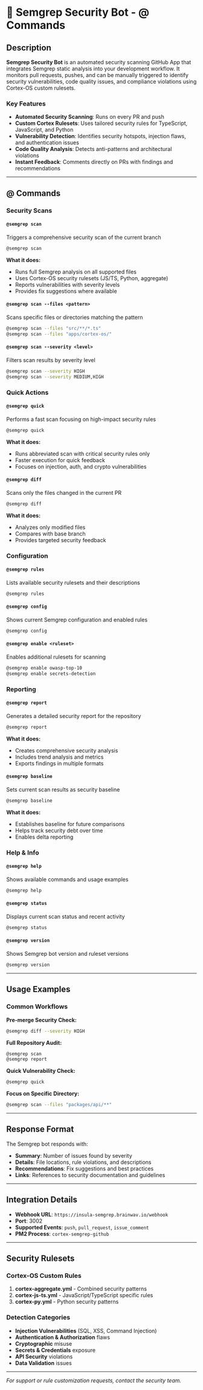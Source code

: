 # 🔐 Semgrep Security Bot - @ Commands

## Description

**Semgrep Security Bot** is an automated security scanning GitHub App that integrates Semgrep static analysis into your development workflow. It monitors pull requests, pushes, and can be manually triggered to identify security vulnerabilities, code quality issues, and compliance violations using Cortex-OS custom rulesets.

### Key Features

- **Automated Security Scanning**: Runs on every PR and push
- **Custom Cortex Rulesets**: Uses tailored security rules for TypeScript, JavaScript, and Python
- **Vulnerability Detection**: Identifies security hotspots, injection flaws, and authentication issues
- **Code Quality Analysis**: Detects anti-patterns and architectural violations
- **Instant Feedback**: Comments directly on PRs with findings and recommendations

---

## @ Commands

### Security Scans

#### `@semgrep scan`

Triggers a comprehensive security scan of the current branch

```bash
@semgrep scan
```

**What it does:**

- Runs full Semgrep analysis on all supported files
- Uses Cortex-OS security rulesets (JS/TS, Python, aggregate)
- Reports vulnerabilities with severity levels
- Provides fix suggestions where available

#### `@semgrep scan --files <pattern>`

Scans specific files or directories matching the pattern

```bash
@semgrep scan --files "src/**/*.ts"
@semgrep scan --files "apps/cortex-os/"
```

#### `@semgrep scan --severity <level>`

Filters scan results by severity level

```bash
@semgrep scan --severity HIGH
@semgrep scan --severity MEDIUM,HIGH
```

### Quick Actions

#### `@semgrep quick`

Performs a fast scan focusing on high-impact security rules

```bash
@semgrep quick
```

**What it does:**

- Runs abbreviated scan with critical security rules only
- Faster execution for quick feedback
- Focuses on injection, auth, and crypto vulnerabilities

#### `@semgrep diff`

Scans only the files changed in the current PR

```bash
@semgrep diff
```

**What it does:**

- Analyzes only modified files
- Compares with base branch
- Provides targeted security feedback

### Configuration

#### `@semgrep rules`

Lists available security rulesets and their descriptions

```bash
@semgrep rules
```

#### `@semgrep config`

Shows current Semgrep configuration and enabled rules

```bash
@semgrep config
```

#### `@semgrep enable <ruleset>`

Enables additional rulesets for scanning

```bash
@semgrep enable owasp-top-10
@semgrep enable secrets-detection
```

### Reporting

#### `@semgrep report`

Generates a detailed security report for the repository

```bash
@semgrep report
```

**What it does:**

- Creates comprehensive security analysis
- Includes trend analysis and metrics
- Exports findings in multiple formats

#### `@semgrep baseline`

Sets current scan results as security baseline

```bash
@semgrep baseline
```

**What it does:**

- Establishes baseline for future comparisons
- Helps track security debt over time
- Enables delta reporting

### Help & Info

#### `@semgrep help`

Shows available commands and usage examples

```bash
@semgrep help
```

#### `@semgrep status`

Displays current scan status and recent activity

```bash
@semgrep status
```

#### `@semgrep version`

Shows Semgrep bot version and ruleset versions

```bash
@semgrep version
```

---

## Usage Examples

### Common Workflows

**Pre-merge Security Check:**

```bash
@semgrep diff --severity HIGH
```

**Full Repository Audit:**

```bash
@semgrep scan
@semgrep report
```

**Quick Vulnerability Check:**

```bash
@semgrep quick
```

**Focus on Specific Directory:**

```bash
@semgrep scan --files "packages/api/**"
```

---

## Response Format

The Semgrep bot responds with:

- **Summary**: Number of issues found by severity
- **Details**: File locations, rule violations, and descriptions
- **Recommendations**: Fix suggestions and best practices
- **Links**: References to security documentation and guidelines

---

## Integration Details

- **Webhook URL**: `https://insula-semgrep.brainwav.io/webhook`
- **Port**: 3002
- **Supported Events**: `push`, `pull_request`, `issue_comment`
- **PM2 Process**: `cortex-semgrep-github`

---

## Security Rulesets

### Cortex-OS Custom Rules

1. **cortex-aggregate.yml** - Combined security patterns
2. **cortex-js-ts.yml** - JavaScript/TypeScript specific rules
3. **cortex-py.yml** - Python security patterns

### Detection Categories

- **Injection Vulnerabilities** (SQL, XSS, Command Injection)
- **Authentication & Authorization** flaws
- **Cryptographic** misuse
- **Secrets & Credentials** exposure
- **API Security** violations
- **Data Validation** issues

---

*For support or rule customization requests, contact the security team.*
